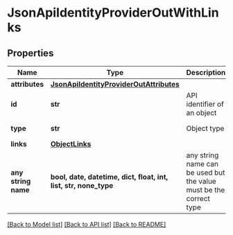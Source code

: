 # JsonApiIdentityProviderOutWithLinks


## Properties
Name | Type | Description | Notes
------------ | ------------- | ------------- | -------------
**attributes** | [**JsonApiIdentityProviderOutAttributes**](JsonApiIdentityProviderOutAttributes.md) |  | 
**id** | **str** | API identifier of an object | 
**type** | **str** | Object type | defaults to "identityProvider"
**links** | [**ObjectLinks**](ObjectLinks.md) |  | [optional] 
**any string name** | **bool, date, datetime, dict, float, int, list, str, none_type** | any string name can be used but the value must be the correct type | [optional]

[[Back to Model list]](../README.md#documentation-for-models) [[Back to API list]](../README.md#documentation-for-api-endpoints) [[Back to README]](../README.md)


